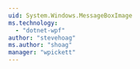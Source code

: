 ```yaml
---
uid: System.Windows.MessageBoxImage
ms.technology: 
  - "dotnet-wpf"
author: "stevehoag"
ms.author: "shoag"
manager: "wpickett"
---
```

